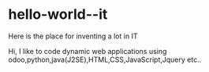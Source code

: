 # hello-world--it
Here is the place for inventing a lot in IT


Hi, I like to code dynamic web applications using odoo,python,java(J2SE),HTML,CSS,JavaScript,Jquery etc..
